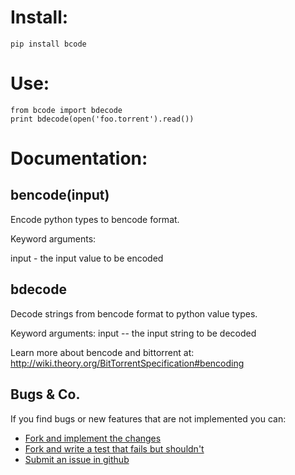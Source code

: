# Install:

    pip install bcode


# Use:

    from bcode import bdecode
    print bdecode(open('foo.torrent').read())


# Documentation:

## bencode(input)

Encode python types to bencode format.
    
Keyword arguments:

input - the input value to be encoded


## bdecode

Decode strings from bencode format to python value types.
    
Keyword arguments:
input -- the input string to be decoded


Learn more about bencode and bittorrent at: http://wiki.theory.org/BitTorrentSpecification#bencoding


## Bugs & Co.

If you find bugs or new features that are not implemented you can:

 * [Fork and implement the changes](https://github.com/medecau/bcode/fork)
 * [Fork and write a test that fails but shouldn't](https://github.com/medecau/bcode/fork)
 * [Submit an issue in github](https://github.com/medecau/bcode/issues)